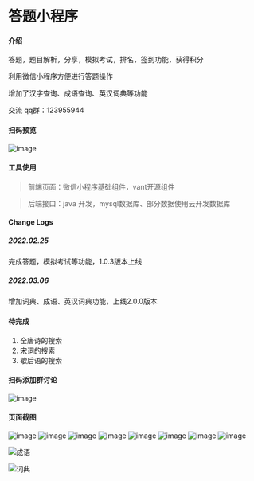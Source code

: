 # 答题小程序

#### 介绍
答题，题目解析，分享，模拟考试，排名，签到功能，获得积分

利用微信小程序方便进行答题操作

增加了汉字查询、成语查询、英汉词典等功能

交流 qq群：123955944


#### 扫码预览

![image](static/images/gh_749516412a83_258.jpg)

#### 工具使用

> 前端页面：微信小程序基础组件，vant开源组件

> 后端接口：java 开发，mysql数据库、部分数据使用云开发数据库

#### Change Logs 

 #####  2022.02.25 

  完成答题，模拟考试等功能，1.0.3版本上线 

##### 2022.03.06 

   增加词典、成语、英汉词典功能，上线2.0.0版本

#### 待完成

1. 全唐诗的搜索
2. 宋词的搜索
3. 歇后语的搜索

#### 扫码添加群讨论



![image](screenshot/3.png)

#### 页面截图

![image](screenshot/0.jpg)
![image](screenshot/1.jpg)
![image](screenshot/2.jpg)
![image](screenshot/5.jpg)
![image](screenshot/7.jpg)
![image](screenshot/8.jpg)
![image](screenshot/9.jpg)
![image](screenshot/10.jpg)

![成语](screenshot/idiom.jpg)

![词典](screenshot/eng_dict.jpg)